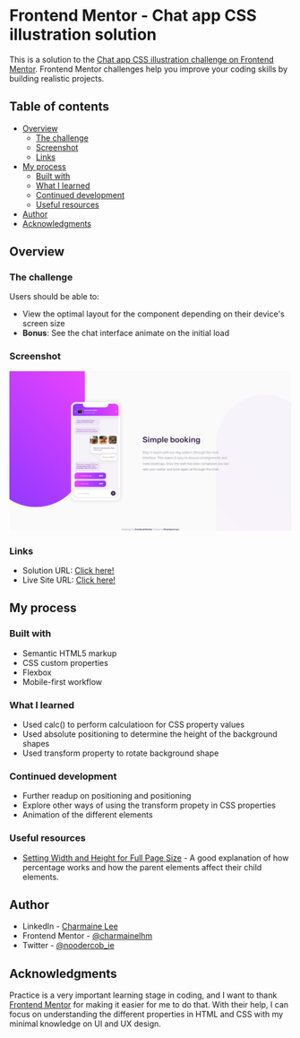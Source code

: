 # Frontend Mentor - Chat app CSS illustration solution

This is a solution to the [Chat app CSS illustration challenge on Frontend Mentor](https://www.frontendmentor.io/challenges/chat-app-css-illustration-O5auMkFqY). Frontend Mentor challenges help you improve your coding skills by building realistic projects.

## Table of contents

- [Overview](#overview)
  - [The challenge](#the-challenge)
  - [Screenshot](#screenshot)
  - [Links](#links)
- [My process](#my-process)
  - [Built with](#built-with)
  - [What I learned](#what-i-learned)
  - [Continued development](#continued-development)
  - [Useful resources](#useful-resources)
- [Author](#author)
- [Acknowledgments](#acknowledgments)

## Overview

### The challenge

Users should be able to:

- View the optimal layout for the component depending on their device's screen size
- **Bonus**: See the chat interface animate on the initial load

### Screenshot

![Desktop Design](./images/screenshot-final-desktop.png)

### Links

- Solution URL: [Click here!](https://github.com/charmainelhm/frontend-mentor-chat-app-css-illustration)
- Live Site URL: [Click here!](https://infallible-noyce-41aa95.netlify.app/)

## My process

### Built with

- Semantic HTML5 markup
- CSS custom properties
- Flexbox
- Mobile-first workflow

### What I learned

- Used calc() to perform calculatioon for CSS property values
- Used absolute positioning to determine the height of the background shapes
- Used transform property to rotate background shape

### Continued development

- Further readup on positioning and positioning
- Explore other ways of using the transform propety in CSS properties
- Animation of the different elements

### Useful resources

- [Setting Width and Height for Full Page Size](https://www.freecodecamp.org/news/html-page-width-height/) - A good explanation of how percentage works and how the parent elements affect their child elements.

## Author

- LinkedIn - [Charmaine Lee](https://www.linkedin.com/in/charmainelee-huimin/)
- Frontend Mentor - [@charmainelhm](https://www.frontendmentor.io/profile/charmainelhm)
- Twitter - [@noodercob_ie](https://www.twitter.com/noodercob_ie)

## Acknowledgments

Practice is a very important learning stage in coding, and I want to thank [Frontend Mentor](https://www.frontendmentor.io/) for making it easier for me to do that. With their help, I can focus on understanding the different properties in HTML and CSS with my minimal knowledge on UI and UX design.
